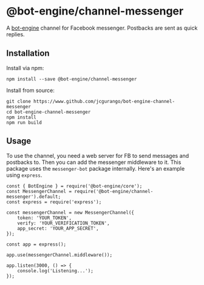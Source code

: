 # @bot-engine/channel-messenger
A [bot-engine](https://github.com/jcgurango/bot-engine) channel for Facebook messenger. Postbacks are sent as quick replies.

## Installation
Install via npm:

```
npm install --save @bot-engine/channel-messenger
```

Install from source:

```
git clone https://www.github.com/jcgurango/bot-engine-channel-messenger
cd bot-engine-channel-messenger
npm install
npm run build
```

## Usage
To use the channel, you need a web server for FB to send messages and postbacks to. Then you can add the messenger middleware to it. This package uses the `messenger-bot` package internally. Here's an example using `express`.

```
const { BotEngine } = require('@bot-engine/core');
const MessengerChannel = require('@bot-engine/channel-messenger').default;
const express = require('express');

const messengerChannel = new MessengerChannel({
    token: 'YOUR_TOKEN',
    verify: 'YOUR_VERIFICATION_TOKEN',
    app_secret: 'YOUR_APP_SECRET',
});

const app = express();

app.use(messengerChannel.middleware());

app.listen(3000, () => {
    console.log('Listening...');
});
```
